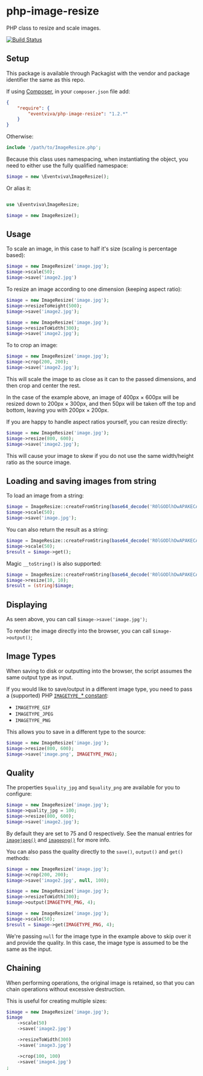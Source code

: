 php-image-resize
================

PHP class to resize and scale images.

[![Build Status](https://travis-ci.org/eventviva/php-image-resize.svg?branch=master)](https://travis-ci.org/eventviva/php-image-resize)

Setup
-----

This package is available through Packagist with the vendor and package identifier the same as this repo.

If using [Composer](https://getcomposer.org/), in your `composer.json` file add:

```json
{
    "require": {
        "eventviva/php-image-resize": "1.2.*"
    }
}
```

Otherwise:

```php
include '/path/to/ImageResize.php';
```

Because this class uses namespacing, when instantiating the object, you need to either use the fully qualified namespace:

```php
$image = new \Eventviva\ImageResize();
```

Or alias it:

```php

use \Eventviva\ImageResize;

$image = new ImageResize();
```

Usage
-----

To scale an image, in this case to half it's size (scaling is percentage based):

```php
$image = new ImageResize('image.jpg');
$image->scale(50);
$image->save('image2.jpg')
```
 
To resize an image according to one dimension (keeping aspect ratio):

```php
$image = new ImageResize('image.jpg');
$image->resizeToHeight(500);
$image->save('image2.jpg');

$image = new ImageResize('image.jpg');
$image->resizeToWidth(300);
$image->save('image2.jpg');
```

To to crop an image:

```php
$image = new ImageResize('image.jpg');
$image->crop(200, 200);
$image->save('image2.jpg');
```

This will scale the image to as close as it can to the passed dimensions, and then crop and center the rest.

In the case of the example above, an image of 400px &times; 600px will be resized down to 200px &times; 300px, and then 50px will be taken off the top and bottom, leaving you with 200px &times; 200px.

If you are happy to handle aspect ratios yourself, you can resize directly:

```php
$image = new ImageResize('image.jpg');
$image->resize(800, 600);
$image->save('image2.jpg');
```

This will cause your image to skew if you do not use the same width/height ratio as the source image.

Loading and saving images from string
----------

To load an image from a string:

```php
$image = ImageResize::createFromString(base64_decode('R0lGODlhDwAPAKECAAAAzMzM/////wAAACwAAAAADwAPAAACIISPeQHsrZ5ModrLlN48CXF8m2iQ3YmmKqVlRtW4MLwWACH+H09wdGltaXplZCBieSBVbGVhZCBTbWFydFNhdmVyIQAAOw=='));
$image->scale(50);
$image->save('image.jpg');
```

You can also return the result as a string:

```php
$image = ImageResize::createFromString(base64_decode('R0lGODlhDwAPAKECAAAAzMzM/////wAAACwAAAAADwAPAAACIISPeQHsrZ5ModrLlN48CXF8m2iQ3YmmKqVlRtW4MLwWACH+H09wdGltaXplZCBieSBVbGVhZCBTbWFydFNhdmVyIQAAOw=='));
$image->scale(50);
$result = $image->get();
```

Magic `__toString()` is also supported:

```php
$image = ImageResize::createFromString(base64_decode('R0lGODlhDwAPAKECAAAAzMzM/////wAAACwAAAAADwAPAAACIISPeQHsrZ5ModrLlN48CXF8m2iQ3YmmKqVlRtW4MLwWACH+H09wdGltaXplZCBieSBVbGVhZCBTbWFydFNhdmVyIQAAOw=='));
$image->resize(10, 10);
$result = (string)$image;
```

Displaying
----------

As seen above, you can call `$image->save('image.jpg');`

To render the image directly into the browser, you can call `$image->output()`;

Image Types
-----------

When saving to disk or outputting into the browser, the script assumes the same output type as input.

If you would like to save/output in a different image type, you need to pass a (supported) PHP [`IMAGETYPE_`* constant](http://www.php.net/manual/en/image.constants.php):

- `IMAGETYPE_GIF`
- `IMAGETYPE_JPEG`
- `IMAGETYPE_PNG`

This allows you to save in a different type to the source:

```php
$image = new ImageResize('image.jpg');
$image->resize(800, 600);
$image->save('image.png', IMAGETYPE_PNG);
```

Quality
-------

The properties `$quality_jpg` and `$quality_png` are available for you to configure:

```php
$image = new ImageResize('image.jpg');
$image->quality_jpg = 100;
$image->resize(800, 600);
$image->save('image2.jpg');
```

By default they are set to 75 and 0 respectively. See the manual entries for [`imagejpeg()`](http://www.php.net/manual/en/function.imagejpeg.php) and [`imagepng()`](http://www.php.net/manual/en/function.imagepng.php) for more info.

You can also pass the quality directly to the `save()`, `output()` and `get()` methods:

```php
$image = new ImageResize('image.jpg');
$image->crop(200, 200);
$image->save('image2.jpg', null, 100);

$image = new ImageResize('image.jpg');
$image->resizeToWidth(300);
$image->output(IMAGETYPE_PNG, 4);

$image = new ImageResize('image.jpg');
$image->scale(50);
$result = $image->get(IMAGETYPE_PNG, 4);
```

We're passing `null` for the image type in the example above to skip over it and provide the quality. In this case, the image type is assumed to be the same as the input.

Chaining
--------

When performing operations, the original image is retained, so that you can chain operations without excessive destruction.

This is useful for creating multiple sizes:

```php
$image = new ImageResize('image.jpg');
$image
    ->scale(50)
    ->save('image2.jpg')

    ->resizeToWidth(300)
    ->save('image3.jpg')

    ->crop(100, 100)
    ->save('image4.jpg')
;
```
